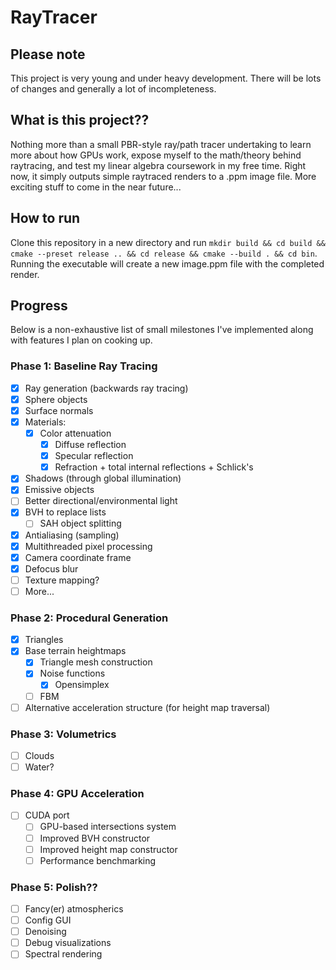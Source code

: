 # RayTracer
## Please note
This project is very young and under heavy development. There will be lots of changes
and generally a lot of incompleteness.

## What is this project??
Nothing more than a small PBR-style ray/path tracer undertaking to learn more about how GPUs work, expose myself to the
math/theory behind raytracing, and test my linear algebra coursework in my free time.
Right now, it simply outputs simple raytraced renders to a .ppm image file. More exciting
stuff to come in the near future...

## How to run
Clone this repository in a new directory and run
```mkdir build && cd build && cmake --preset release .. && cd release && cmake --build . && cd bin```.
Running the executable will create a new image.ppm file with the
completed render.

## Progress
Below is a non-exhaustive list of small milestones I've implemented along with features I plan
on cooking up.

### Phase 1: Baseline Ray Tracing
- [X] Ray generation (backwards ray tracing)
- [X] Sphere objects
 - [X] Surface normals
- [X] Materials:
  - [X] Color attenuation
    - [X] Diffuse reflection
    - [X] Specular reflection
    - [X] Refraction + total internal reflections + Schlick's
- [X] Shadows (through global illumination)
- [X] Emissive objects
- [ ] Better directional/environmental light
- [X] BVH to replace lists
  - [ ] SAH object splitting
- [X] Antialiasing (sampling)
- [X] Multithreaded pixel processing
- [X] Camera coordinate frame
- [X] Defocus blur
- [ ] Texture mapping?
- [ ] More...
### Phase 2: Procedural Generation
- [X] Triangles
- [X] Base terrain heightmaps
  - [X] Triangle mesh construction
  - [X] Noise functions
    - [X] Opensimplex
  - [ ] FBM
- [ ] Alternative acceleration structure (for height map traversal)
### Phase 3: Volumetrics
- [ ] Clouds
- [ ] Water?
### Phase 4: GPU Acceleration
- [ ] CUDA port
    - [ ] GPU-based intersections system
    - [ ] Improved BVH constructor
    - [ ] Improved height map constructor
    - [ ] Performance benchmarking
### Phase 5: Polish??
- [ ] Fancy(er) atmospherics
- [ ] Config GUI
- [ ] Denoising
- [ ] Debug visualizations
- [ ] Spectral rendering